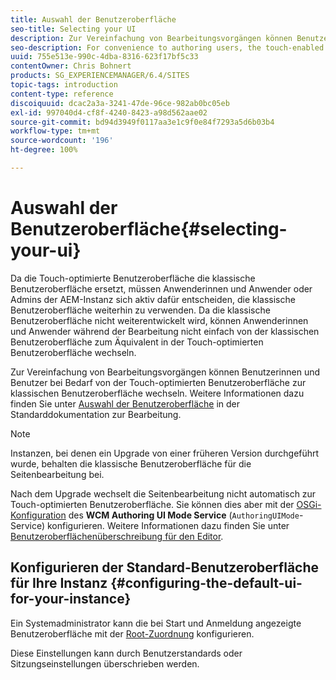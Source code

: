 ```yaml
---
title: Auswahl der Benutzeroberfläche
seo-title: Selecting your UI
description: Zur Vereinfachung von Bearbeitungsvorgängen können Benutzerinnen und Benutzer bei Bedarf von der Touch-optimierten Benutzeroberfläche zur klassischen Benutzeroberfläche wechseln.
seo-description: For convenience to authoring users, the touch-enabled UI does allow for switching to the classic UI when necessary.
uuid: 755e513e-990c-4dba-8316-623f17bf5c33
contentOwner: Chris Bohnert
products: SG_EXPERIENCEMANAGER/6.4/SITES
topic-tags: introduction
content-type: reference
discoiquuid: dcac2a3a-3241-47de-96ce-982ab0bc05eb
exl-id: 997040d4-cf8f-4240-8423-a98d562aae02
source-git-commit: bd94d3949f0117aa3e1c9f0e84f7293a5d6b03b4
workflow-type: tm+mt
source-wordcount: '196'
ht-degree: 100%

---
```


# Auswahl der Benutzeroberfläche{#selecting-your-ui}

Da die Touch-optimierte Benutzeroberfläche die klassische Benutzeroberfläche ersetzt, müssen Anwenderinnen und Anwender oder Admins der AEM-Instanz sich aktiv dafür entscheiden, die klassische Benutzeroberfläche weiterhin zu verwenden. Da die klassische Benutzeroberfläche nicht weiterentwickelt wird, können Anwenderinnen und Anwender während der Bearbeitung nicht einfach von der klassischen Benutzeroberfläche zum Äquivalent in der Touch-optimierten Benutzeroberfläche wechseln.

Zur Vereinfachung von Bearbeitungsvorgängen können Benutzerinnen und Benutzer bei Bedarf von der Touch-optimierten Benutzeroberfläche zur klassischen Benutzeroberfläche wechseln. Weitere Informationen dazu finden Sie unter [Auswahl der Benutzeroberfläche](/help/sites-authoring/select-ui.md) in der Standarddokumentation zur Bearbeitung.

>[!NOTE]
>
>Instanzen, bei denen ein Upgrade von einer früheren Version durchgeführt wurde, behalten die klassische Benutzeroberfläche für die Seitenbearbeitung bei.
>
>Nach dem Upgrade wechselt die Seitenbearbeitung nicht automatisch zur Touch-optimierten Benutzeroberfläche. Sie können dies aber mit der [OSGi-Konfiguration](/help/sites-deploying/configuring-osgi.md) des **WCM Authoring UI Mode Service** (`AuthoringUIMode`-Service) konfigurieren. Weitere Informationen dazu finden Sie unter [Benutzeroberflächenüberschreibung für den Editor](#uioverridesfortheeditor).

## Konfigurieren der Standard-Benutzeroberfläche für Ihre Instanz {#configuring-the-default-ui-for-your-instance}

Ein Systemadministrator kann die bei Start und Anmeldung angezeigte Benutzeroberfläche mit der [Root-Zuordnung](/help/sites-deploying/osgi-configuration-settings.md#daycqrootmapping) konfigurieren.

Diese Einstellungen kann durch Benutzerstandards oder Sitzungseinstellungen überschrieben werden.
